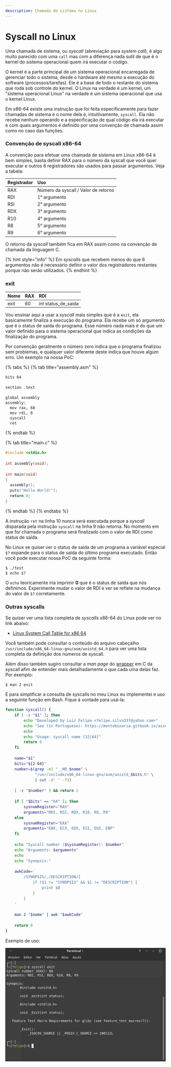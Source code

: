 ```yaml
---
description: Chamada de sistema no Linux
---
```


# Syscall no Linux

Uma chamada de sistema, ou _syscall_ \(abreviação para _system call_\), é algo muito parecido com uma `call` mas com a diferença nada sutil de que é o kernel do sistema operacional quem irá executar o código.

O kernel é a parte principal de um sistema operacional encarregada de gerenciar todo o sistema, desde o hardware até mesmo a execução do software \(processos/tarefas\). Ele é a base de todo o restante do sistema que roda sob controle do kernel. O Linux na verdade é um kernel, um "sistema operacional Linux" na verdade é um sistema operacional que usa o kernel Linux.

Em x86-64 existe uma instrução que foi feita especificamente para fazer chamadas de sistema e o nome dela é, intuitivamente, `syscall`. Ela não recebe nenhum operando e a especificação de qual código ela irá executar e com quais argumentos é definido por uma convenção de chamada assim como no caso das funções.

### Convenção de syscall x86-64

A convenção para efetuar uma chamada de sistema em Linux x86-64 é bem simples, basta definir RAX para o número da syscall que você quer executar e outros 6 registradores são usados para passar argumentos. Veja a tabela:

| Registrador | Uso |
| :--- | :--- |
| RAX | Número da syscall / Valor de retorno |
| RDI | 1° argumento |
| RSI | 2° argumento |
| RDX | 3° argumento |
| R10 | 4° argumento |
| R8 | 5° argumento |
| R9 | 6° argumento |

O retorno da _syscall_ também fica em RAX assim como na convenção de chamada da linguagem C.

{% hint style="info" %}
Em _syscalls_ que recebem menos do que 6 argumentos não é necessário definir o valor dos registradores restantes porque não serão utilizados.
{% endhint %}

### exit

| Nome | RAX | RDI |
| :--- | :--- | :--- |
| exit | 60 | int status\_de\_saída |

Vou ensinar aqui a usar a _syscall_ mais simples que é a `exit`, ela basicamente finaliza a execução do programa. Ela recebe um só argumento que é o status de saída do programa. Esse número nada mais é do que um valor definido para o sistema operacional que indica as condições da finalização do programa.

Por convenção geralmente o número zero indica que o programa finalizou sem problemas, e qualquer valor diferente deste indica que houve algum erro. Um exemplo na nossa PoC:

{% tabs %}
{% tab title="assembly.asm" %}
```text
bits 64

section .text

global assembly
assembly:
  mov rax, 60
  mov rdi, 0
  syscall
  ret
```
{% endtab %}

{% tab title="main.c" %}
```c
#include <stdio.h>

int assembly(void);

int main(void)
{
  assembly();
  puts("Hello World!");
  return 0;
}
```
{% endtab %}
{% endtabs %}

A instrução `ret` na linha 10 nunca será executada porque a _syscall_ disparada pela instrução `syscall` na linha 9 não retorna. No momento em que for chamada o programa será finalizado com o valor de RDI como status de saída.

No Linux se quiser ver o status de saída de um programa a variável especial `$?` expande para o status de saída do último programa executado. Então você pode executar nossa PoC da seguinte forma:

```text
$ ./test
$ echo $?
```

O `echo` teoricamente iria imprimir **0** que é o status de saída que nós definimos. Experimente mudar o valor de RDI e ver se reflete na mudança do valor de  `$?` corretamente.

### Outras syscalls

Se quiser ver uma lista completa de _syscalls_ x86-64 do Linux pode ver no link abaixo:

* [Linux System Call Table for x86 64](https://blog.rchapman.org/posts/Linux_System_Call_Table_for_x86_64/)

Você também pode consultar o conteúdo do arquivo cabeçalho `/usr/include/x86_64-linux-gnu/asm/unistd_64.h` para ver uma lista completa da definição dos números de syscall.

Além disso também sugiro consultar a _man page_ do [wrapper](https://pt.wikipedia.org/wiki/Wrapper) em C da syscall afim de entender mais detalhadamente o que cada uma delas faz. Por exemplo:

```text
$ man 2 exit
```

E para simplificar a consulta de syscalls no meu Linux eu implementei e uso a seguinte função em Bash. Fique à vontade para usá-la:

```bash
function syscall() {
	if [ -z "$1" ]; then
		echo "Developed by Luiz Felipe <felipe.silva337@yahoo.com>"
		echo "See (in Portuguese): https://mentebinaria.gitbook.io/assembly-x86"
		echo
		echo "Usage: syscall name [32|64]"
		return 0
	fi

	name="$1"
	bits="${2-64}"
	number=$(grep -m1 "__NR_$name" \
			 "/usr/include/x86_64-linux-gnu/asm/unistd_$bits.h" \
			 | cut -d' ' -f3)

	[ -z "$number" ] && return 1

	if [ "$bits" == "64" ]; then
		sysnumRegister="RAX"
		arguments="RDI, RSI, RDX, R10, R8, R9"
	else
		sysnumRegister="EAX"
		arguments="EBX, ECX, EDX, ESI, EDI, EBP"
	fi

	echo "Syscall number ($sysnumRegister): $number"
	echo "Arguments: $arguments"
	echo
	echo "Synopsis:"

	awkCode='
		/SYNOPSIS/,/DESCRIPTION/{
			if ($1 != "SYNOPSIS" && $1 != "DESCRIPTION") {
				print $0
			}
		}
	'

	man 2 "$name" | awk "$awkCode"

	return 0
}
```

Exemplo de uso:

![](../.gitbook/assets/image%20%285%29.png)

